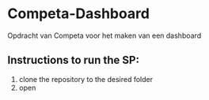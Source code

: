 # Competa-Dashboard
Opdracht van Competa voor het maken van een dashboard

## Instructions to run the SP:
1. clone the repository to the desired folder
2. open 
